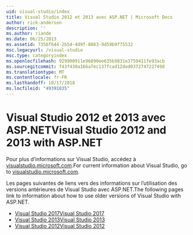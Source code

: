 ```yaml
---
uid: visual-studio/index
title: Visual Studio 2012 et 2013 avec ASP.NET | Microsoft Docs
author: rick-anderson
description: ''
ms.author: riande
ms.date: 06/25/2013
ms.assetid: 7356f644-2b54-4d9f-8863-9d59b9f75532
msc.legacyurl: /visual-studio
msc.type: categoryindex
ms.openlocfilehash: 929900911e96890ee635b9831e3759411fe93acb
ms.sourcegitcommit: f43f430a166a7ec137fcad12ded0372747227498
ms.translationtype: MT
ms.contentlocale: fr-FR
ms.lasthandoff: 10/17/2018
ms.locfileid: "49391035"
---
```

# <a name="visual-studio-2012-and-2013-with-aspnet"></a><span data-ttu-id="bd9d0-102">Visual Studio 2012 et 2013 avec ASP.NET</span><span class="sxs-lookup"><span data-stu-id="bd9d0-102">Visual Studio 2012 and 2013 with ASP.NET</span></span>

<span data-ttu-id="bd9d0-103">Pour plus d’informations sur Visual Studio, accédez à [visualstudio.microsoft.com](https://visualstudio.microsoft.com).</span><span class="sxs-lookup"><span data-stu-id="bd9d0-103">For current information about Visual Studio, go to [visualstudio.microsoft.com](https://visualstudio.microsoft.com).</span></span>

<span data-ttu-id="bd9d0-104">Les pages suivantes de liens vers des informations sur l’utilisation des versions antérieures de Visual Studio avec ASP.NET.</span><span class="sxs-lookup"><span data-stu-id="bd9d0-104">The following pages link to information about how to use older versions of Visual Studio with ASP.NET.</span></span>

- [<span data-ttu-id="bd9d0-105">Visual Studio 2017</span><span class="sxs-lookup"><span data-stu-id="bd9d0-105">Visual Studio 2017</span></span>](overview/2017/index.md)
- [<span data-ttu-id="bd9d0-106">Visual Studio 2013</span><span class="sxs-lookup"><span data-stu-id="bd9d0-106">Visual Studio 2013</span></span>](overview/2013/index.md)
- [<span data-ttu-id="bd9d0-107">Visual Studio 2012</span><span class="sxs-lookup"><span data-stu-id="bd9d0-107">Visual Studio 2012</span></span>](overview/2012/index.md)
